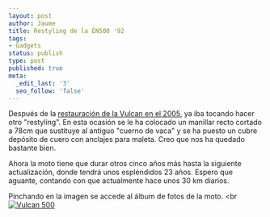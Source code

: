 ```yaml
---
layout: post
author: Jaume
title: Restyling de la EN500 '92
tags:
- Gadgets
status: publish
type: post
published: true
meta:
  _edit_last: '3'
  seo_follow: 'false'
---
```

Después de la <a href="http://blog.lerion.com/?p=39">restauración de la Vulcan en el 2005</a>, ya iba tocando hacer otro "restyling". En esta ocasión se le ha colocado un manillar recto cortado a 78cm que sustituye al antiguo "cuerno de vaca" y se ha puesto un cubre depósito de cuero con anclajes para maleta. Creo que nos ha quedado bastante bien.

Ahora la moto tiene que durar otros cinco años más hasta la siguiente actualización, donde tendrá unos espléndidos 23 años.  Espero que aguante, contando con que actualmente hace unos 30 km diarios.

Pinchando en la imagen se accede al álbum de fotos de la moto.
<br <a href="http://www.flickr.com/photos/lerion/sets/72157623027989679/detail/"/><img src="http://farm3.static.flickr.com/2721/4250589903_8f45edd4e0_z.jpg" alt="Vulcan 500" />
